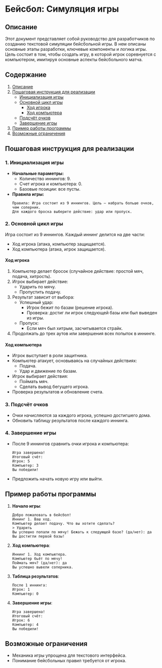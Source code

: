 # Бейсбол: Симуляция игры

## Описание

Этот документ представляет собой руководство для разработчиков по созданию текстовой симуляции бейсбольной игры. В нем описаны основные этапы разработки, ключевые компоненты и логика игры. Цель состоит в том, чтобы создать игру, в которой игрок соревнуется с компьютером, имитируя основные аспекты бейсбольного матча.

## Содержание

1. [Описание](#описание)
2. [Пошаговая инструкция для реализации](#пошаговая-инструкция-для-реализации)
    - [Инициализация игры](#1-инициализация-игры)
    - [Основной цикл игры](#2-основной-цикл-игры)
        - [Ход игрока](#ход-игрока)
        - [Ход компьютера](#ход-компьютера)
    - [Подсчёт очков](#3-подсчёт-очков)
    - [Завершение игры](#4-завершение-игры)
3. [Пример работы программы](#пример-работы-программы)
4. [Возможные ограничения](#возможные-ограничения)

## Пошаговая инструкция для реализации

### 1. Инициализация игры

*   **Начальные параметры:**
    *   Количество иннингов: 9.
    *   Счет игрока и компьютера: 0.
    *   Базовые позиции: все пусты.
*   **Правила игры:**
    ```
    Правила: Игра состоит из 9 иннингов. Цель — набрать больше очков, чем соперник.
    Для каждого броска выберите действие: удар или пропуск.
    ```

### 2. Основной цикл игры

Игра состоит из 9 иннингов. Каждый иннинг делится на две части:
*   Ход игрока (атака, компьютер защищается).
*   Ход компьютера (атака, игрок защищается).

#### Ход игрока

1.  Компьютер делает бросок (случайное действие: простой мяч, подача, хитрость).
2.  Игрок выбирает действие:
    *   Ударить по мячу.
    *   Пропустить подачу.
3.  Результат зависит от выбора:
    *   Успешный удар:
        *   Игрок бежит по базам (решение игрока).
        *   Проверка: достиг ли игрок следующей базы или был выведен из игры.
    *   Пропуск:
        *   Если мяч был хитрым, засчитывается страйк.
4.  Продолжать до трех аутов или завершения всех попыток в иннинге.

#### Ход компьютера

*   Игрок выступает в роли защитника.
*   Компьютер атакует, основываясь на случайных действиях:
    *   Подача.
    *   Удар и движение по базам.
*   Игрок выбирает действия:
    *   Поймать мяч.
    *   Сделать вывод бегущего игрока.
*   Проверка результатов и обновление счета.

### 3. Подсчёт очков

*   Очки начисляются за каждого игрока, успешно достигшего дома.
*   Обновить таблицу результатов после каждого иннинга.

### 4. Завершение игры

*   После 9 иннингов сравнить очки игрока и компьютера:
    ```
    Игра завершена!
    Итоговый счёт:
    Игрок: 5
    Компьютер: 3
    Вы победили!
    ```
*   Предложить начать новую игру или выйти.

## Пример работы программы

1.  **Начало игры**:

    ```
    Добро пожаловать в бейсбол!
    Иннинг 1. Ваш ход.
    Компьютер делает подачу. Что вы хотите сделать?
    > Ударить
    Вы успешно попали по мячу! Бежать к следующей базе? (да/нет): да
    Вы достигли первой базы!
    ```
2.  **Ход компьютера**:

    ```
    Иннинг 1. Ход компьютера.
    Компьютер бьёт по мячу!
    Поймать мяч? (да/нет): да
    Вы успешно вывели соперника.
    ```
3.  **Таблица результатов**:

    ```
    После 1 иннинга:
    Игрок: 1
    Компьютер: 0
    ```
4.  **Завершение игры**:

    ```
    Игра завершена!
    Итоговый счёт:
    Игрок: 6
    Компьютер: 4
    Вы победили!
    ```

## Возможные ограничения

*   Механика игры упрощена для текстового интерфейса.
*   Понимание бейсбольных правил требуется от игрока.